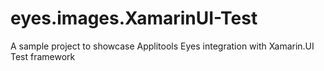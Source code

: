 # eyes.images.XamarinUI-Test
A sample project to showcase Applitools Eyes integration with Xamarin.UI Test framework
